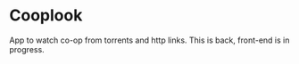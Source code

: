# Cooplook

App to watch co-op from torrents and http links.
This is back, front-end is in progress.
